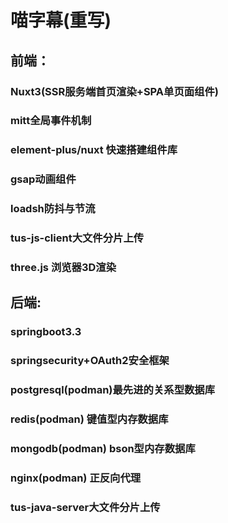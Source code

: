 # 喵字幕(重写)
## 前端：
### Nuxt3(SSR服务端首页渲染+SPA单页面组件)
### mitt全局事件机制
### element-plus/nuxt 快速搭建组件库
### gsap动画组件
### loadsh防抖与节流
### tus-js-client大文件分片上传
### three.js 浏览器3D渲染
## 后端:
### springboot3.3
### springsecurity+OAuth2安全框架
### postgresql(podman)最先进的关系型数据库
### redis(podman) 键值型内存数据库
### mongodb(podman) bson型内存数据库
### nginx(podman) 正反向代理
### tus-java-server大文件分片上传
